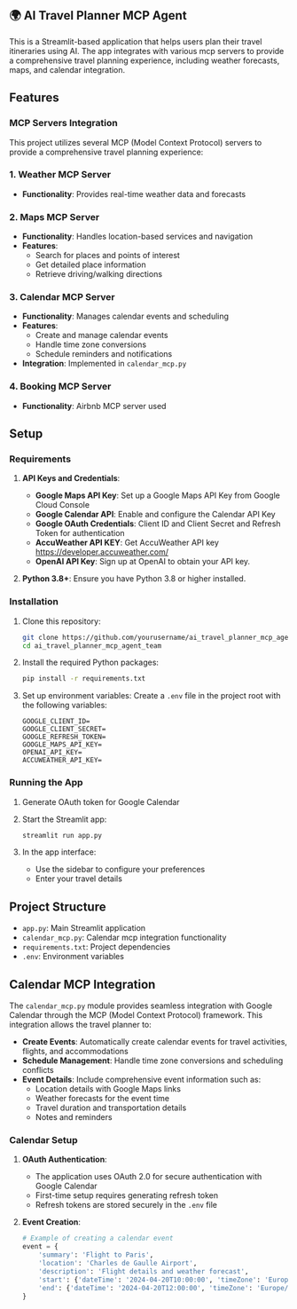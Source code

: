 ## 🌍 AI Travel Planner MCP Agent

This is a Streamlit-based application that helps users plan their travel itineraries using AI. The app integrates with various mcp servers to provide a comprehensive travel planning experience, including weather forecasts, maps, and calendar integration.

## Features

### MCP Servers Integration

This project utilizes several MCP (Model Context Protocol) servers to provide a comprehensive travel planning experience:

### 1. Weather MCP Server
- **Functionality**: Provides real-time weather data and forecasts

### 2. Maps MCP Server
- **Functionality**: Handles location-based services and navigation
- **Features**:
  - Search for places and points of interest
  - Get detailed place information
  - Retrieve driving/walking directions

### 3. Calendar MCP Server
- **Functionality**: Manages calendar events and scheduling
- **Features**:
  - Create and manage calendar events
  - Handle time zone conversions
  - Schedule reminders and notifications
- **Integration**: Implemented in `calendar_mcp.py`

### 4. Booking MCP Server
- **Functionality**: Airbnb MCP server used


## Setup

### Requirements 

1. **API Keys and Credentials**:
    - **Google Maps API Key**: Set up a Google Maps API Key from Google Cloud Console
    - **Google Calendar API**: Enable and configure the Calendar API Key
    - **Google OAuth Credentials**: Client ID and Client Secret and Refresh Token for authentication
    - **AccuWeather API KEY**: Get AccuWeather API key https://developer.accuweather.com/
    - **OpenAI API Key**: Sign up at OpenAI to obtain your API key.

2. **Python 3.8+**: Ensure you have Python 3.8 or higher installed.

### Installation

1. Clone this repository:
   ```bash
   git clone https://github.com/yourusername/ai_travel_planner_mcp_agent_team
   cd ai_travel_planner_mcp_agent_team
   ```

2. Install the required Python packages:
   ```bash
   pip install -r requirements.txt
   ```

3. Set up environment variables:
   Create a `.env` file in the project root with the following variables:
   ```
   GOOGLE_CLIENT_ID=
   GOOGLE_CLIENT_SECRET=
   GOOGLE_REFRESH_TOKEN=
   GOOGLE_MAPS_API_KEY=
   OPENAI_API_KEY=
   ACCUWEATHER_API_KEY=
   ```

### Running the App

1. Generate OAuth token for Google Calendar

2. Start the Streamlit app:
   ```bash
   streamlit run app.py
   ```

3. In the app interface:
   - Use the sidebar to configure your preferences
   - Enter your travel details

## Project Structure

- `app.py`: Main Streamlit application
- `calendar_mcp.py`: Calendar mcp integration functionality
- `requirements.txt`: Project dependencies
- `.env`: Environment variables

## Calendar MCP Integration

The `calendar_mcp.py` module provides seamless integration with Google Calendar through the MCP (Model Context Protocol) framework. This integration allows the travel planner to:

- **Create Events**: Automatically create calendar events for travel activities, flights, and accommodations
- **Schedule Management**: Handle time zone conversions and scheduling conflicts
- **Event Details**: Include comprehensive event information such as:
  - Location details with Google Maps links
  - Weather forecasts for the event time
  - Travel duration and transportation details
  - Notes and reminders

### Calendar Setup

1. **OAuth Authentication**:
   - The application uses OAuth 2.0 for secure authentication with Google Calendar
   - First-time setup requires generating refresh token
   - Refresh tokens are stored securely in the `.env` file

2. **Event Creation**:
   ```python
   # Example of creating a calendar event
   event = {
       'summary': 'Flight to Paris',
       'location': 'Charles de Gaulle Airport',
       'description': 'Flight details and weather forecast',
       'start': {'dateTime': '2024-04-20T10:00:00', 'timeZone': 'Europe/Paris'},
       'end': {'dateTime': '2024-04-20T12:00:00', 'timeZone': 'Europe/Paris'}
   }
   ```
